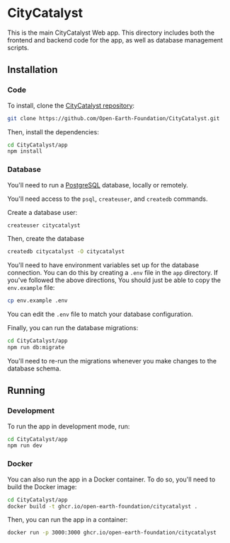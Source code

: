 # CityCatalyst

This is the main CityCatalyst Web app. This directory includes both the
frontend and backend code for the app, as well as database management scripts.

## Installation

### Code

To install, clone the [CityCatalyst repository](https://github.com/Open-Earth-Foundation/CityCatalyst):

```bash
git clone https://github.com/Open-Earth-Foundation/CityCatalyst.git
```

Then, install the dependencies:

```bash
cd CityCatalyst/app
npm install
```

### Database

You'll need to run a [PostgreSQL](https://www.postgresql.org/) database, locally or remotely.

You'll need access to the `psql`, `createuser`, and `createdb` commands.

Create a database user:

```bash
createuser citycatalyst
```

Then, create the database
```bash
createdb citycatalyst -O citycatalyst
```

You'll need to have environment variables set up for the database connection.
You can do this by creating a `.env` file in the `app` directory. If you've followed the
above directions, You should just be able to copy the `env.example` file:

```bash
cp env.example .env
```

You can edit the `.env` file to match your database configuration.

Finally, you can run the database migrations:

```bash
cd CityCatalyst/app
npm run db:migrate
```

You'll need to re-run the migrations whenever you make changes to the database schema.

## Running

### Development

To run the app in development mode, run:

```bash
cd CityCatalyst/app
npm run dev
```

### Docker

You can also run the app in a Docker container. To do so, you'll need to build the Docker image:

```bash
cd CityCatalyst/app
docker build -t ghcr.io/open-earth-foundation/citycatalyst .
```

Then, you can run the app in a container:

```bash
docker run -p 3000:3000 ghcr.io/open-earth-foundation/citycatalyst
```
